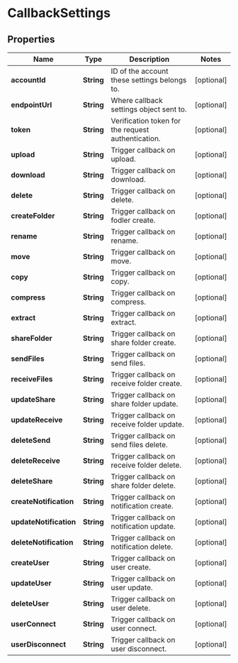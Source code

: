 
# CallbackSettings

## Properties
Name | Type | Description | Notes
------------ | ------------- | ------------- | -------------
**accountId** | **String** | ID of the account these settings belongs to. |  [optional]
**endpointUrl** | **String** | Where callback settings object sent to. |  [optional]
**token** | **String** | Verification token for the request authentication. |  [optional]
**upload** | **String** | Trigger callback on upload. |  [optional]
**download** | **String** | Trigger callback on download. |  [optional]
**delete** | **String** | Trigger callback on delete. |  [optional]
**createFolder** | **String** | Trigger callback on fodler create. |  [optional]
**rename** | **String** | Trigger callback on rename. |  [optional]
**move** | **String** | Trigger callback on move. |  [optional]
**copy** | **String** | Trigger callback on copy. |  [optional]
**compress** | **String** | Trigger callback on compress. |  [optional]
**extract** | **String** | Trigger callback on extract. |  [optional]
**shareFolder** | **String** | Trigger callback on share folder create. |  [optional]
**sendFiles** | **String** | Trigger callback on send files. |  [optional]
**receiveFiles** | **String** | Trigger callback on receive folder create. |  [optional]
**updateShare** | **String** | Trigger callback on share folder update. |  [optional]
**updateReceive** | **String** | Trigger callback on receive folder update. |  [optional]
**deleteSend** | **String** | Trigger callback on send files delete. |  [optional]
**deleteReceive** | **String** | Trigger callback on receive folder delete. |  [optional]
**deleteShare** | **String** | Trigger callback on share folder delete. |  [optional]
**createNotification** | **String** | Trigger callback on notification create. |  [optional]
**updateNotification** | **String** | Trigger callback on notification update. |  [optional]
**deleteNotification** | **String** | Trigger callback on notification delete. |  [optional]
**createUser** | **String** | Trigger callback on user create. |  [optional]
**updateUser** | **String** | Trigger callback on user update. |  [optional]
**deleteUser** | **String** | Trigger callback on user delete. |  [optional]
**userConnect** | **String** | Trigger callback on user connect. |  [optional]
**userDisconnect** | **String** | Trigger callback on user disconnect. |  [optional]



